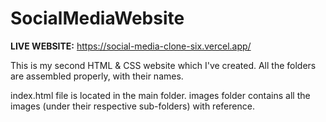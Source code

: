 # SocialMediaWebsite

**LIVE WEBSITE:** https://social-media-clone-six.vercel.app/

This is my second HTML & CSS website which I've created. All the folders are assembled properly, with their names.

index.html file is located in the main folder. 
images folder contains all the images (under their respective sub-folders) with reference.
